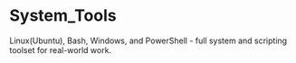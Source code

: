 # System_Tools
Linux(Ubuntu), Bash, Windows, and PowerShell - full system and scripting toolset for real-world work.
